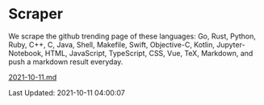 # Scraper

We scrape the github trending page of these languages: Go, Rust, Python, Ruby, C++, C, Java, Shell, Makefile, Swift, Objective-C, Kotlin, Jupyter-Notebook, HTML, JavaScript, TypeScript, CSS, Vue, TeX, Markdown, and push a markdown result everyday.

[2021-10-11.md](https://github.com/yangwenmai/github-trending-backup/blob/master/2021-10-11.md)

Last Updated: 2021-10-11 04:00:07